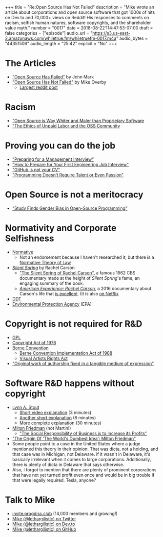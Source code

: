 +++
title = "Re:Open Source Has Not Failed"
description = "Mike wrote an article about corporations and open source software that got 1000s of hits on Dev.to and 70,000+ views on Reddit! His responses to comments on racism, selfish human natures, software copyrights, and the shareholder value myth."
number = "0017"
date = 2018-08-22T14:47:53-07:00
draft = false
categories = ["episode"]
audio_url = "https://s3.us-east-2.amazonaws.com/whiletrue.fm/whiletruefm-0017.m4a"
audio_bytes = "44351506"
audio_length = "25:42"
explicit = "No"
+++

# The Articles
* ["Open Source Has Failed"](https://medium.com/@johnmark/why-open-source-failed-6cae5d6a9f6) by John Mark
* ["Open Source Has Not Failed"](https://dev.to/lethargilistic/open-source-has-not-failed-dont-cover-up-corporate-abuse-of-open-source-3ffe) by Mike Overby
  * [Largest reddit post](https://www.reddit.com/r/programming/comments/987z7p/open_source_has_not_failed_dont_cover_up/)

# Racism
* ["Open Source is Way Whiter and Maler than Proprietary Software](https://readwrite.com/2013/12/11/open-source-diversity/)
* ["The Ethics of Unpaid Labor and the OSS Community](https://www.ashedryden.com/blog/the-ethics-of-unpaid-labor-and-the-oss-community)

# Proving you can do the job
* ["Preparing for a Management Interview"](https://www.oriontalent.com/military-job-seekers/transition-resources/interviewing/management-interview.aspx#Management-Interview-Questions)
* ["How to Prepare for Your First Engineering Job Interview"](https://www.theengineer.co.uk/prepare-engineering-job-interview/)
* ["GitHub is not your CV"](https://blog.jcoglan.com/2013/11/15/why-github-is-not-your-cv/)
* ["Programming Doesn’t Require Talent or Even Passion"](https://medium.com/@WordcorpGlobal/programming-doesnt-require-talent-or-even-passion-11422270e1e4)

# Open Source is not a meritocracy
* ["Study Finds Gender Bias in Open-Source Programming"](https://news.ncsu.edu/2017/05/gender-bias-in-programming-2017/)

# Normativity and Corporate Selfishness
* [Normative](https://en.wikipedia.org/wiki/Normative)
  * Not an endorsement because I haven't researched it, but there is a [Normative Theory of Law](http://scholarship.law.wm.edu/cgi/viewcontent.cgi?article=2772&context=wmlr)
* [*Silent Spring*](https://en.wikipedia.org/wiki/Silent_Spring) by Rachel Carson
  * ["The Silent Spring of Rachel Carson"](https://www.youtube.com/watch?v=c6fAP6Fjx-Y), a famous 1962 CBS documentary made at the height of *Silent Spring*'s fame, an engaging summary of the book.
  * [*American Experience: Rachel Carson*](http://www.pbs.org/wgbh/americanexperience/films/rachel-carson/), a 2016 documentary about Carson's life that [is excellent](https://letterboxd.com/lethargilistic/film/american-experience-rachel-carson/). (It is also [on Netflix](https://www.netflix.com/watch/80991258)
* [DDT](https://en.wikipedia.org/wiki/DDT)
* [Environmental Protection Agency](https://en.wikipedia.org/wiki/United_States_Environmental_Protection_Agency) (EPA)

# Copyright is not required for R&D
* [GPL](https://www.gnu.org/licenses/gpl.html)
* [Copyright Act of 1976](https://en.wikipedia.org/wiki/Copyright_Act_of_1976)
* [Berne Convention](https://en.wikipedia.org/wiki/Berne_Convention)
  * [Berne Convention Implementation Act of 1988](https://en.wikipedia.org/wiki/Berne_Convention_Implementation_Act_of_1988)
  * [Visual Artists Rights Act](https://en.wikipedia.org/wiki/Visual_Artists_Rights_Act)
* ["Original work of authorship fixed in a tangible medium of expression"](https://www.law.cornell.edu/uscode/text/17/102)

# Software R&D happens without copyright
* [Lynn A. Stout](https://en.wikipedia.org/wiki/Lynn_A._Stout)
  * [Short video explanation](https://www.youtube.com/watch?v=ZzztBF9nprA) (3 minutes)
  * [Another short explanation](https://www.youtube.com/watch?v=fMNuDZYiqTY) (8 minutes)
  * [More complete explanation](https://www.youtube.com/watch?v=s5Eoy988728&t=1192s) (30 minutes)
* [Milton Friedman](https://en.wikipedia.org/wiki/Milton_Friedman) (not Martin!)
  * ["The Social Responsibility of Business is to Increase its Profits"](https://www.colorado.edu/studentgroups/libertarians/issues/friedman-soc-resp-business.html)
* ["The Origin Of 'The World's Dumbest Idea': Milton Friedman"](https://www.forbes.com/sites/stevedenning/2013/06/26/the-origin-of-the-worlds-dumbest-idea-milton-friedman/#1131675c870e)
* Some people point to a case in the United States where a judge mentioned this
  theory in their opinion. That was dicta, not a holding, and that case was in
  Michigan, not Delaware. If it wasn't in Delaware, it's basically irrelevant
  when it comes to large corporations. Additionally, there is plenty of dicta in
  Delaware that says otherwise.
* Also, I forgot to mention that there are plenty of prominent corporations that
  have not yet turned profit even once and would be in big trouble if that were
  legally required. Tesla, anyone?

# Talk to Mike
* [invite.progdisc.club](https://invite.progdisc.club) (14,000 members and
  growing!)
* [Mike (@lethargilistic) on Twitter](https://twitter.com/lethargilistic)
* [Mike (@lethargilistic) on Dev.to](https://dev.to/lethargilistic)
* [Mike (@lethargilistic) on GitHub](https://github.com/lethargilistic)
